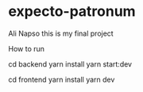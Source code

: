 # expecto-patronum

Ali Napso
this is my final project

How to run

cd backend
yarn install
yarn start:dev

cd frontend
yarn install
yarn dev
